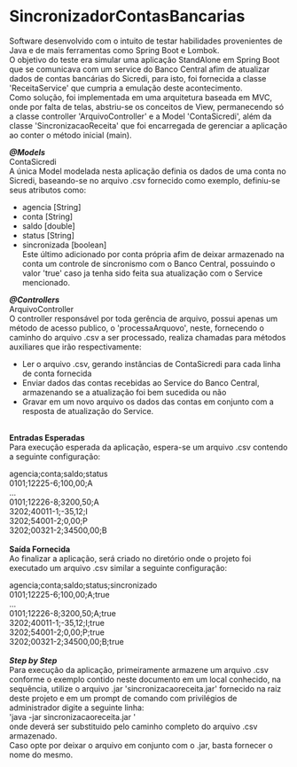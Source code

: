 # SincronizadorContasBancarias

Software desenvolvido com o intuito de testar habilidades provenientes de Java e de mais ferramentas como Spring Boot e Lombok.<br />
O objetivo do teste era simular uma aplicação StandAlone em Spring Boot que se comunicava com um service do Banco Central afim de atualizar dados de contas bancárias do Sicredi, para isto, foi fornecida a classe 'ReceitaService' que cumpria a emulação deste acontecimento.<br />
Como solução, foi implementada em uma arquitetura baseada em MVC, onde por falta de telas, abstriu-se os conceitos de View, permanecendo só a classe controller 'ArquivoController' e a Model 'ContaSicredi', além da classe 'SincronizacaoReceita' que foi encarregada de gerenciar a aplicação ao conter o método inicial (main).<br />

***@Models***<br />
ContaSicredi<br />
A única Model modelada nesta aplicação definia os dados de uma conta no Sicredi, baseando-se no arquivo .csv fornecido como exemplo, definiu-se seus atributos como:
- agencia [String]
- conta [String]
- saldo [double]
- status [String]
- sincronizada [boolean]
<br />Este último adicionado por conta própria afim de deixar armazenado na conta um controle de sincronismo com o Banco Central, possuindo o valor 'true' caso ja tenha sido feita sua atualização com o Service mencionado.<br />

***@Controllers***<br />
ArquivoController<br />
O controller responsável por toda gerência de arquivo, possui apenas um método de acesso publico, o 'processaArquovo', neste, fornecendo o caminho do arquivo .csv a ser processado, realiza chamadas para métodos auxiliares que irão respectivamente:
- Ler o arquivo .csv, gerando instâncias de ContaSicredi para cada linha de conta fornecida
- Enviar dados das contas recebidas ao Service do Banco Central, armazenando se a atualização foi bem sucedida ou não
- Gravar em um novo arquivo os dados das contas em conjunto com a resposta de atualização do Service.

<br />**Entradas Esperadas**<br />
Para execução esperada da aplicação, espera-se um arquivo .csv contendo a seguinte configuração:<br />

agencia;conta;saldo;status<br />
0101;12225-6;100,00;A<br />
...<br />
0101;12226-8;3200,50;A<br />
3202;40011-1;-35,12;I<br />
3202;54001-2;0,00;P<br />
3202;00321-2;34500,00;B<br />
<br />
**Saída Fornecida**<br />
Ao finalizar a aplicação, será criado no diretório onde o projeto foi executado um arquivo .csv similar a seguinte configuração:<br />

agencia;conta;saldo;status;sincronizado<br />
0101;12225-6;100,00;A;true<br />
...<br />
0101;12226-8;3200,50;A;true<br />
3202;40011-1;-35,12;I;true<br />
3202;54001-2;0,00;P;true<br />
3202;00321-2;34500,00;B;true<br />
<br />
***Step by Step***<br />
Para execução da aplicação, primeiramente armazene um arquivo .csv conforme o exemplo contido neste documento em um local conhecido, na sequência, utilize o arquivo .jar 'sincronizacaoreceita.jar' fornecido na raiz deste projeto e em um prompt de comando com privilégios de administrador digite a seguinte linha:<br />
'java -jar sincronizacaoreceita.jar <input-file>'<br />
 onde <input-file> deverá ser substituido pelo caminho completo do arquivo .csv armazenado.<br />
 Caso opte por deixar o arquivo em conjunto com o .jar, basta fornecer o nome do mesmo.
